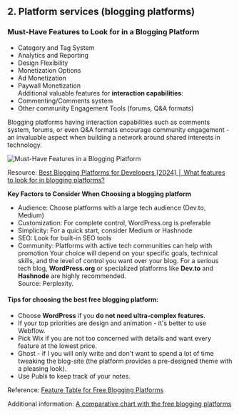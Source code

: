 ## 2. Platform services (blogging platforms)  
### Must-Have Features to Look for in a Blogging Platform  
  
-	Category and Tag System
-	Analytics and Reporting  
-	Design Flexibility  
-	Monetization Options  
-	Ad Monetization  
-	Paywall Monetization  
Additional valuable features for **interaction capabilities**:  
-	Commenting/Comments system 
-	Other community Engagement Tools (forums, Q&A formats)  
  
Blogging platforms having interaction capabilities such as comments system, forums, or even Q&A formats encourage community engagement - an invaluable aspect when building a network around shared interests in technology. 
  
![Must-Have Features in a Blogging Platform](https://bloggingplatforms.app/media/posts/features-to-look-for-in-a-blogging-platform/features-to-look-for-in-a-blogging-platforms.webp)
  
Resource: [Best Blogging Platforms for Developers [2024] │ What features to look for in blogging platforms?](https://bloggingplatforms.app/blog/best-blogging-platforms-for-developers#what-features-to-look-for-in-blogging-platforms)  

  **Key Factors to Consider When Choosing a blogging platform**
-	Audience: Choose platforms with a large tech audience (Dev.to, Medium)
-	Customization: For complete control, WordPress.org is preferable
-	Simplicity: For a quick start, consider Medium or Hashnode
-	SEO: Look for built-in SEO tools
-	Community: Platforms with active tech communities can help with promotion
Your choice will depend on your specific goals, technical skills, and the level of control you want over your blog. For a serious tech blog, **WordPress.org** or specialized platforms like **Dev.to** and **Hashnode** are highly recommended.  
Source: Perplexity.

#### Tips for choosing the best free blogging platform:
-	Choose **WordPress** if you **do not need ultra-complex features**.
-	If your top priorities are design and animation -  it's better to use Webflow.
-	Pick Wix if you are not too concerned with details and want every feature at the lowest price.
-	Ghost - if I you will only write and don't want to spend a lot of time tweaking the blog-site (the platform provides a pre-designed theme with a pleasing look).
-	Use Publii to keep track of your notes.

Reference: [Feature Table for Free Blogging Platforms]( https://bloggingplatforms.app/blog/best-free-platforms-for-blogging#choosing-the-best-free-blogging-platform)  

Additional information: [A comparative chart with the free blogging platforms]( https://docs.google.com/spreadsheets/d/1PRdjfhMYlHbK17R3gev0HSQebgRkS04N/edit?usp=sharing&ouid=103723980475604723599&rtpof=true&sd=true)  
